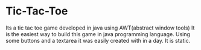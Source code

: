 # Tic-Tac-Toe
Its a tic tac toe game developed in java using AWT(abstract window tools)
It is the easiest way to build this game in java programming language.
Using some buttons and a textarea it was easily created with in a day.
It is static.
